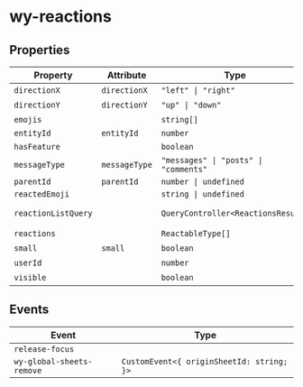 # wy-reactions

## Properties

| Property            | Attribute     | Type                                  | Default                                      |
|---------------------|---------------|---------------------------------------|----------------------------------------------|
| `directionX`        | `directionX`  | `"left" \| "right"`                   | "left"                                       |
| `directionY`        | `directionY`  | `"up" \| "down"`                      | "up"                                         |
| `emojis`            |               | `string[]`                            | []                                           |
| `entityId`          | `entityId`    | `number`                              |                                              |
| `hasFeature`        |               | `boolean`                             | true                                         |
| `messageType`       | `messageType` | `"messages" \| "posts" \| "comments"` | "messages"                                   |
| `parentId`          | `parentId`    | `number \| undefined`                 |                                              |
| `reactedEmoji`      |               | `string \| undefined`                 |                                              |
| `reactionListQuery` |               | `QueryController<ReactionsResult>`    | "new QueryController<ReactionsResult>(this)" |
| `reactions`         |               | `ReactableType[]`                     | []                                           |
| `small`             | `small`       | `boolean`                             | false                                        |
| `userId`            |               | `number`                              | -1                                           |
| `visible`           |               | `boolean`                             | false                                        |

## Events

| Event                     | Type                                      |
|---------------------------|-------------------------------------------|
| `release-focus`           |                                           |
| `wy-global-sheets-remove` | `CustomEvent<{ originSheetId: string; }>` |
